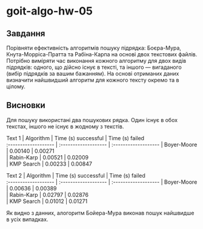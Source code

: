 # goit-algo-hw-05

## Завдання

Порівняти ефективність алгоритмів пошуку підрядка: Боєра-Мура, Кнута-Морріса-Пратта та Рабіна-Карпа на основі двох текстових файлів. Потрібно виміряти час виконання кожного алгоритму для двох видів підрядків: одного, що дійсно існує в тексті, та іншого — вигаданого (вибір підрядків за вашим бажанням). На основі отриманих даних визначити найшвидший алгоритм для кожного тексту окремо та в цілому.

## Висновки

Для пошуку використані два пошукових рядка. Один існує в обох текстах, іншого не існує в жодному з текстів.

Text 1
| Algorithm          | Time (s) successful  | Time (s) failed     
:------------------- | :------------------- | :-------------------
| Boyer-Moore        | 0.00140              | 0.00271             
| Rabin-Karp         | 0.00521              | 0.02009             
| KMP Search         | 0.00233              | 0.00847             


Text 2
| Algorithm          | Time (s) successful  | Time (s) failed     
:------------------- | :------------------- | :-------------------
| Boyer-Moore        | 0.00636              | 0.00389             
| Rabin-Karp         | 0.02797              | 0.02876             
| KMP Search         | 0.01012              | 0.01271             

Як видно з данних, алогоритм Бойера-Мура виконав пошук найшвидше в усіх випадках.